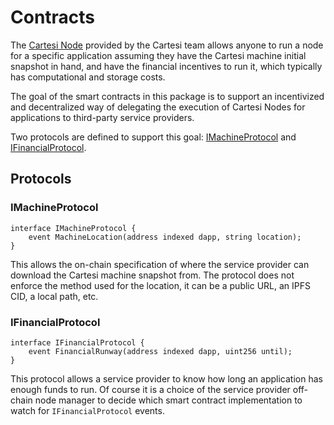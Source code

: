 # Contracts

The [Cartesi Node](https://github.com/cartesi/rollups-node) provided by the Cartesi team allows anyone to run a node for a specific application assuming they have the Cartesi machine initial snapshot in hand, and have the financial incentives to run it, which typically has computational and storage costs.

The goal of the smart contracts in this package is to support an incentivized and decentralized way of delegating the execution of Cartesi Nodes for applications to third-party service providers.

Two protocols are defined to support this goal: [IMachineProtocol](contracts/protocol/IMachineProtocol.sol) and [IFinancialProtocol](contracts/protocol/IFinancialProtocol.sol).

## Protocols

### IMachineProtocol

```solidity
interface IMachineProtocol {
    event MachineLocation(address indexed dapp, string location);
}
```

This allows the on-chain specification of where the service provider can download the Cartesi machine snapshot from. The protocol does not enforce the method used for the location, it can be a public URL, an IPFS CID, a local path, etc.

### IFinancialProtocol

```solidity
interface IFinancialProtocol {
    event FinancialRunway(address indexed dapp, uint256 until);
}
```

This protocol allows a service provider to know how long an application has enough funds to run. Of course it is a choice of the service provider off-chain node manager to decide which smart contract implementation to watch for `IFinancialProtocol` events.

